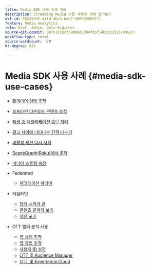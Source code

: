 ```yaml
---
title: Media SDK 사용 사례 개요
description: Streaming Media 사용 사례에 대해 알아보기
exl-id: 68230d3f-d1fd-4be3-ba67-689965d85771
feature: Media Analytics
role: User, Admin, Data Engineer
source-git-commit: 0079116bcf39bb6d20b4fd5f14bd3c19137c46e3
workflow-type: tm+mt
source-wordcount: '78'
ht-degree: 92%

---
```


# Media SDK 사용 사례 {#media-sdk-use-cases}

* [플레이어 상태 추적](/help/use-cases/player-state-tracking/player-state-overview.md)
* [오프라인 다운로드 콘텐츠 추적](/help/use-cases/track-downloaded-content.md)
* [재생 중 애플리케이션 중단 처리](/help/use-cases/cookbook/app-interrupts.md)
* [광고 사이에 나타나는 간격 나누기](/help/use-cases/cookbook/fix-ad-play-ad.md)
* [비활성 세션 다시 시작](/help/use-cases/cookbook/resuming-inactive.md)
* [SceneGraph(Roku)에서 추적](/help/use-cases/cookbook/sdk-track-scenegraph.md)
* [미디어 스트림 속성](/help/use-cases/media-analytics-cookbook/media-dimensions.md)

* Federated
   * [페더레이션 미디어](/help/use-cases/federated-media.md)

* 타임라인
   * [챕터 시작과 끝](/help/use-cases/timelines/chapter-start-end.md)
   * [콘텐츠 끝까지 보기](/help/use-cases/timelines/view-to-end-of-content.md)
   * [세션 포기](/help/use-cases/timelines/user-abandons-session.md)

* OTT 앱의 분석 사용
   * [앱 상태 추적](/help/use-cases/analytics-with-ott/track-app-states.md)
   * [앱 작업 추적](/help/use-cases/analytics-with-ott/track-app-actions.md)
   * [사용자 ID 설정](/help/use-cases/analytics-with-ott/set-user-ids.md)
   * [OTT 및 Audience Manager](/help/use-cases/analytics-with-ott/ott-am.md)
   * [OTT 및 Experience Cloud](/help/use-cases/analytics-with-ott/ott-experience-cloud.md)
